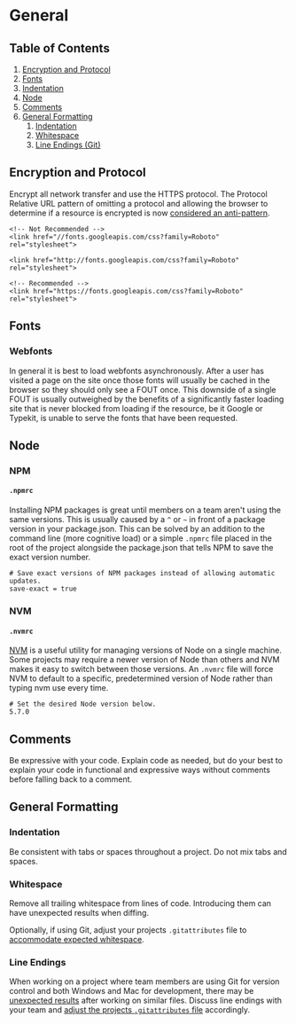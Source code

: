 # General

## Table of Contents

1. [Encryption and Protocol](#encryption-and-protocol)
1. [Fonts](#fonts)
1. [Indentation](indentation)
1. [Node](#node)
1. [Comments](#comments)
1. [General Formatting](#general-formatting)
   1. [Indentation](#indentation)
   1. [Whitespace](#whitespace)
   1. [Line Endings (Git)](#line-endings)

## Encryption and Protocol

Encrypt all network transfer and use the HTTPS protocol. The Protocol Relative URL pattern of omitting a protocol and allowing the browser to determine if a resource is encrypted is now [considered an anti-pattern](https://www.paulirish.com/2010/the-protocol-relative-url/).

```
<!-- Not Recommended -->
<link href="//fonts.googleapis.com/css?family=Roboto" rel="stylesheet">

<link href="http://fonts.googleapis.com/css?family=Roboto" rel="stylesheet">

<!-- Recommended -->
<link href="https://fonts.googleapis.com/css?family=Roboto" rel="stylesheet">
```

## Fonts

### Webfonts

In general it is best to load webfonts asynchronously. After a user has visited a page on the site once those fonts will usually be cached in the browser so they should only see a FOUT once. This downside of a single FOUT is usually outweighed by the benefits of a significantly faster loading site that is never blocked from loading if the resource, be it Google or Typekit, is unable to serve the fonts that have been requested.

## Node

### NPM

#### `.npmrc`

Installing NPM packages is great until members on a team aren't using the same versions. This is usually caused by a `^` or `~` in front of a package version in your package.json. This can be solved by an addition to the command line (more cognitive load) or a simple `.npmrc` file placed in the root of the project alongside the package.json that tells NPM to save the exact version number.

	# Save exact versions of NPM packages instead of allowing automatic updates.
	save-exact = true

### NVM

#### `.nvmrc`

[NVM](https://github.com/creationix/nvm) is a useful utility for managing versions of Node on a single machine. Some projects may require a newer version of Node than others and NVM makes it easy to switch between those versions. An `.nvmrc` file will force NVM to default to a specific, predetermined version of Node rather than typing nvm use <version number> every time.

	# Set the desired Node version below.
	5.7.0

## Comments

Be expressive with your code. Explain code as needed, but do your best to explain your code in functional and expressive ways without comments before falling back to a comment.

## General Formatting

### Indentation

Be consistent with tabs or spaces throughout a project. Do not mix tabs and spaces.

### Whitespace

Remove all trailing whitespace from lines of code. Introducing them can have unexpected results when diffing.

Optionally, if using Git, adjust your projects `.gitattributes` file to [accommodate expected whitespace](https://git-scm.com/book/tr/v2/Customizing-Git-Git-Configuration#_formatting_and_whitespace).

### Line Endings

When working on a project where team members are using Git for version control and both Windows and Mac for development, there may be [unexpected results](https://help.github.com/articles/dealing-with-line-endings/) after working on similar files. Discuss line endings with your team and [adjust the projects `.gitattributes` file](https://git-scm.com/book/tr/v2/Customizing-Git-Git-Configuration#_formatting_and_whitespace) accordingly.

